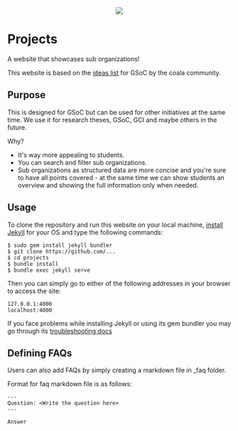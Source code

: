 <p align="center"><img src="screenshots/header.png"></p>

# Projects

A website that showcases sub organizations! 

This website is based on the [ideas list](https://projects.coala.io) for GSoC by
the coala community.


## Purpose

This is designed for GSoC but can be used for other initiatives at the same
time. We use it for research theses, GSoC, GCI and maybe others in the future.

Why?

- It's way more appealing to students.
- You can search and filter sub organizations.
- Sub organizations as structured data are more concise and you're sure to have all
  points covered - at the same time we can show students an overview and showing
  the full information only when needed.

## Usage

To clone the repository and run this website on your local machine, [install Jekyll](https://jekyllrb.com/docs/installation/) for your OS and type the following commands:

    $ sudo gem install jekyll bundler
    $ git clone https://github.com/...
    $ cd projects
    $ bundle install
    $ bundle exec jekyll serve


Then you can simply go to either of the following addresses in your browser to access the site:

    127.0.0.1:4000
    localhost:4000

If you face problems while installing Jekyll or using its gem bundler you may go through its [troubleshooting docs](https://jekyllrb.com/docs/troubleshooting/)


## Defining FAQs

Users can also add FAQs by simply creating a markdown file in _faq folder.

Format for faq markdown file is as follows:
```
---
Question: <Write the question here>
---

Answer
```

<!-- ## Multi Language Support -->

<!-- NumFOCUS supports multiple 'human languages'. To add a translation of a project -->
<!-- in a language, the following steps can be followed: -->

<!-- - Create a folder with language code in ```data/locale``` folder. -->
<!-- - Create ```faq.json```, ```projects.json```, ```faq``` and ```projects``` folder -->
<!-- if they do not exist already. -->
<!-- - Add translated content of a project inside ```projects``` folder. The names of the -->
<!-- file should be same. -->
<!-- - Similiarly translated content of a faq goes inside ```data/locale/ < language-id > /faq``` -->
<!-- folder. -->
<!-- - For the faq.json and projects.json metadata, refer to Bahasa and Hindi -->
<!-- Translations available in ```data/locale``` directory. -->
<!-- - Lastly, in ```resources/js/app.js``` file, Add the new language json in Language service. -->
